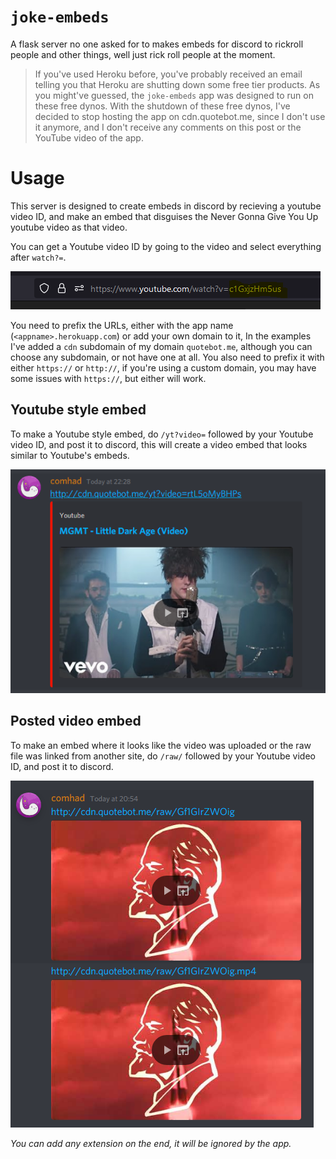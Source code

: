 # `joke-embeds`
A flask server no one asked for to makes embeds for discord to rickroll people and other things, well just rick roll people at the moment.
> If you've used Heroku before, you've probably received an email telling you that Heroku are shutting down some free tier products. As you might've guessed, the `joke-embeds` app was designed to run on these free dynos. With the shutdown of these free dynos, I've decided to stop hosting the app on cdn.quotebot.me, since I don't use it anymore, and I don't receive any comments on this post or the YouTube video of the app.

# Usage
This server is designed to create embeds in discord by recieving a youtube video ID, and make an embed that disguises the Never Gonna Give You Up youtube video as that video.

You can get a Youtube video ID by going to the video and select everything after `watch?=`.

![A youtube video ID being highlighted](https://github.com/comhad/joke-embeds/blob/main/media/youtube_id.PNG?raw=true)

You need to prefix the URLs, either with the app name (`<appname>.herokuapp.com`) or add your own domain to it, In the examples I've added a `cdn` subdomain of my domain `quotebot.me`, although you can choose any subdomain, or not have one at all. You also need to prefix it with either `https://` or `http://`, if you're using a custom domain, you may have some issues with `https://`, but either will work.

## Youtube style embed
To make a Youtube style embed, do `/yt?video=` followed by your Youtube video ID, and post it to discord, this will create a video embed that looks similar to Youtube's embeds.

![An embed similar to youtube](https://github.com/comhad/joke-embeds/blob/main/media/rickroll1.PNG?raw=true)

## Posted video embed
To make an embed where it looks like the video was uploaded or the raw file was linked from another site, do `/raw/` followed by your Youtube video ID, and post it to discord.

![An embed similar to uploaded videos](https://github.com/comhad/joke-embeds/blob/main/media/rickroll2.PNG?raw=true)

*You can add any extension on the end, it will be ignored by the app.*
